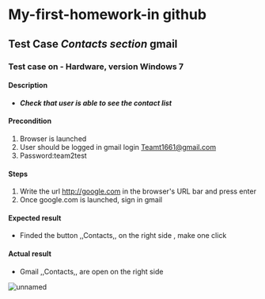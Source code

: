 # My-first-homework-in github
## Test Case ***Contacts section*** gmail
### Test case on - Hardware, version Windows 7 
#### Description 
*  ***Check that user is able to  see the contact list***
 
#### Precondition
1. Browser is launched
2. User should be logged in gmail login <Teamt1661@gmail.com>
3. Password:team2test

#### Steps 
1. Write the url  <http://google.com> in the browser's URL bar and press enter
2. Once google.com is launched, sign in gmail

#### Expected result
* Finded the button ,,Contacts,, on the right side , make one click

#### Actual result
* Gmail ,,Contacts,,  are open on the right side
 
![unnamed](https://user-images.githubusercontent.com/87144427/125683597-28c8aa21-15d9-4115-b4ea-45a4b2ce4b1f.jpg)



